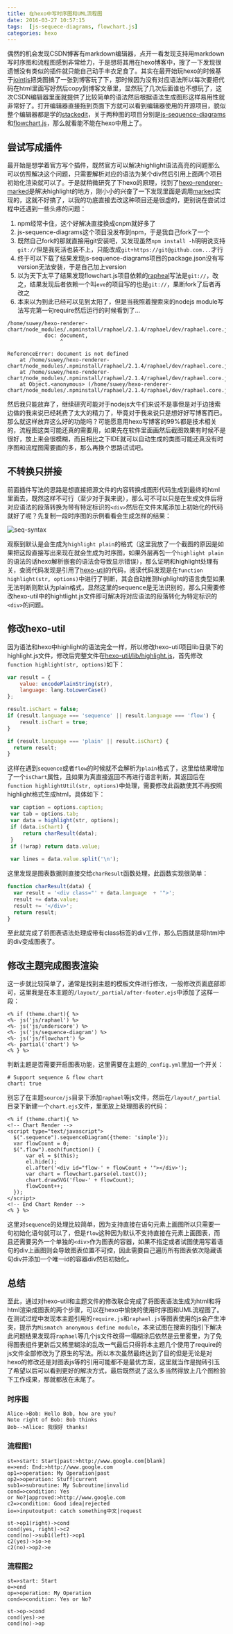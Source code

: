 ```yaml
---
title: 在hexo中写时序图和UML流程图
date: 2016-03-27 10:57:15
tags:  [js-sequece-diagrams, flowchart.js]
categories: hexo  
---
```


偶然的机会发现CSDN博客有markdown编辑器，点开一看发现支持用markdown写时序图和流程图感到非常给力，于是想将其用在hexo博客中，搜了一下发现很遗憾没有类似的插件就只能自己动手丰衣足食了。其实在最开始玩hexo的时候基于[jointjs](http://www.jointjs.com)把类图搞了一张到博客玩了下，那时候因为没有对应语法所以每次要把代码在html里面写好然后copy到博客文章里，显然玩了几次后面谁也不想玩了，这次CSDN编辑器里面就提供了比较简单的语法然后根据语法生成图形这样易用性就非常好了。打开编辑器直接拖到页面下方就可以看到编辑器使用的开源项目，貌似整个编辑器都是学的[stackedit](https://stackedit.io/editor)，关于两种图的项目分别是[js-sequence-diagrams](https://github.com/bramp/js-sequence-diagrams)和[flowchart.js](https://github.com/adrai/flowchart.js)，那么就看能不能在hexo中用上了。

<!-- more -->

## 尝试写成插件 ##
最开始是想学着官方写个插件，既然官方可以解决highlight语法高亮的问题那么可以仿照解决这个问题，只需要解析对应的语法为某个div然后引用上面两个项目初始化渲染就可以了。于是就稍微研究了下hexo的原理，找到了[hexo-renderer-marked](https://github.com/hexojs/hexo-renderer-marked)是解决highlight的地方，刚小小的兴奋了一下发现里面是调用[marked](https://github.com/chjj/marked)实现的，这就不好搞了，以我的功底直接去改这种项目还是很虚的，更别说在尝试过程中还遇到一些头疼的问题：

1. npm经常卡住，这个好解决直接换成cnpm就好多了
2. js-sequence-diagrams这个项目没发布到npm，于是我自己fork了一个
3. 既然自己fork的那就直接用git安装吧，又发现虽然`npm install -h`明明说支持`git://`但是我死活也装不上，只能改成`git+https://git@github.com...`才行
4. 终于可以下载了结果发现js-sequence-diagrams项目的package.json没有写version无法安装，于是自己加上version
5. 以为天下太平了结果发现flowchart.js项目依赖的[rapheal](http://raphaeljs.com/)写法是`git://`，改之，结果发现后者依赖一个叫`eve`的项目写的也是`git://`，果断fork了后者再改之
6. 本来以为到此已经可以见到太阳了，但是当我照着搜索来的nodejs module写法写完第一句require然后运行的时候看到了...

```
/home/suwey/hexo-renderer-chart/node_modules/.npminstall/raphael/2.1.4/raphael/dev/raphael.core.js:96
            doc: document,
                 ^

ReferenceError: document is not defined
    at /home/suwey/hexo-renderer-chart/node_modules/.npminstall/raphael/2.1.4/raphael/dev/raphael.core.js:96:18
    at /home/suwey/hexo-renderer-chart/node_modules/.npminstall/raphael/2.1.4/raphael/dev/raphael.core.js:15:26
    at Object.<anonymous> (/home/suwey/hexo-renderer-chart/node_modules/.npminstall/raphael/2.1.4/raphael/dev/raphael.core.js:19:2)
```

然后我只能放弃了，继续研究可能对于nodejs大牛们来说不是事但是对于边搜索边做的我来说已经耗费了太大的精力了，毕竟对于我来说只是想好好写博客而已。那么就这样放弃这么好的功能吗？可能愿意用hexo写博客的99%都是技术相关的，流程图这类可能还真的需要用，如果先在软件里面画然后截图效果有时候不是很好，放上来会很模糊，而且相比之下IDE就可以自动生成的类图可能还真没有时序图和流程图需要画的多，那么再换个思路试试吧。

## 不转换只拼接  ##
前面插件写法的思路是想直接把源文件的内容转换成图形代码生成到最终的html里面去，既然这样不可行（至少对于我来说），那么可不可以只是在生成文件后将对应语法的段落转换为带有特定标识的`<div>`然后在文件末尾添加上初始化的代码就好了呢？先复制一段时序图的示例看看会生成怎样的结果：


![seq-syntax](/attachments/img/seq-syntax.jpg)


观察到默认是会生成为`highlight plain`的格式（这里我放了一个截图的原因是如果把这段直接写出来现在就会生成为时序图，如果外层再包一个`highlight plain`的语法的话hexo解析嵌套的语法会导致显示错误），那么证明和highlight处理有关，查阅代码发现是引用了[hexo-util](https://github.com/hexojs/hexo-util)的代码，阅读代码发现是在`function highlight(str, options)`中进行了判断，其会自动推测highlight的语言类型如果无法判断则默认为plain格式，显然这里的sequence是无法识别的，那么只需要修改hexo-util中的hightlight.js文件即可解决将对应语法的段落转化为特定标识的`<div>`的问题。

## 修改hexo-util ##
因为语法和hexo中highlight的语法完全一样，所以修改hexo-util项目lib目录下的highlight.js文件，修改后完整文件在[hexo-util/lib/highlight.js](/attachments/hexo-util/highlight.js)，首先修改`function highlight(str, options)`如下：

```js
var result = {
    value: encodePlainString(str),
    language: lang.toLowerCase()
};

result.isChart = false;
if (result.language === 'sequence' || result.language === 'flow') {
    result.isChart = true;
}

if (result.language === 'plain' || result.isChart) {
  return result;
}
```

这样在遇到`sequence`或者`flow`的时候就不会解析为`plain`格式了，这里给结果增加了一个`isChart`属性，且如果为真直接返回不再进行语言判断，其返回后在`function highlightUtil(str, options)`中处理，需要修改此函数使其不再按照highlight格式生成html，具体如下：

```js
 var caption = options.caption;
 var tab = options.tab;
 var data = highlight(str, options);
 if (data.isChart) {
     return charResult(data);
 }
 if (!wrap) return data.value;
 
 var lines = data.value.split('\n');
```

这里发现是图表数据则直接交给`charResult`函数处理，此函数实现很简单：

```js
function charResult(data) {
  var result = '<div class="' + data.language  + '">';
  result += data.value;
  result += '</div>';
  return result;
}
```

至此就完成了将图表语法处理成带有class标签的div工作，那么后面就是将html中的div变成图表了。

## 修改主题完成图表渲染 ##

这一步就比较简单了，通常是找到主题的模板文件进行修改，一般修改页面底部即可，这里我是在本主题的`/layout/_partial/after-footer.ejs`中添加了这样一段：

```ejs
<% if (theme.chart){ %>
<%- js('js/raphael') %>
<%- js('js/underscore') %>
<%- js('js/sequence-diagram') %>
<%- js('js/flowchart') %>
<%- partial('chart') %>
<% } %>
```

判断主题是否需要开启图表功能，这里需要在主题的`_config.yml`里加一个开关：

```
# Support sequence & flow chart
chart: true
```

别忘了在主题`source/js`目录下添加`raphael`等js文件，然后在`/layout/_partial`目录下新建一个`chart.ejs`文件，里面放上处理图表的代码：

```ejs
<% if (theme.chart){ %>
<!-- Chart Render -->
<script type="text/javascript">
  $(".sequence").sequenceDiagram({theme: 'simple'});
  var flowCount = 0;
  $(".flow").each(function() {
      var el = $(this);
      el.hide();
      el.after('<div id="flow-' + flowCount + '"></div>');
      var chart = flowchart.parse(el.text());
      chart.drawSVG('flow-' + flowCount);
      flowCount++;
  });
</script>
<!-- End Chart Render -->
<% } %>
```

这里对`sequence`的处理比较简单，因为支持直接在语句元素上画图所以只需要一句初始化语句就可以了，但是`flow`这种因为默认不支持直接在元素上画图表，而且还需要另外一个单独的`<div>`作为图表的容器，如果不指定或者试图使用写着语句的div上画图则会导致图表位置不可控，因此需要自己遍历所有图表依次隐藏语句div并添加一个唯一id的容器div然后初始化。

## 总结 ##
至此，通过对hexo-util和主题文件的修改联合完成了将图表语法生成为html和将html渲染成图表的两个步骤，可以在hexo中愉快的使用时序图和UML流程图了。在测试过程中发现本主题引用的`require.js`和`raphael.js`等图表使用的js会产生冲突，提示为`Mismatch anonymous define module`，本来试图在搜索的指引下解决此问题结果发现将`raphael`等几个js文件改得一塌糊涂后依然是云里雾里，为了免得图表组件更新后又稀里糊涂的乱改一气最后只得将本主题几个使用了require的js文件全部修改为了原生的写法。所以本次虽然最终达到了目的但是无论是对hexo的修改还是对图表js等的引用可能都不是最优方案，这里就当作是抛砖引玉了希望以后可以看到更好的解决方式，最后既然说了这么多当然得放上几个图检验下工作成果，那就都放在末尾了。

### 时序图
```sequence
Alice->Bob: Hello Bob, how are you?
Note right of Bob: Bob thinks
Bob-->Alice: 我很好 thanks!
```

### 流程图1
```flow
st=>start: Start|past:>http://www.google.com[blank]
e=>end: End:>http://www.google.com
op1=>operation: My Operation|past
op2=>operation: Stuff|current
sub1=>subroutine: My Subroutine|invalid
cond=>condition: Yes
or No?|approved:>http://www.google.com
c2=>condition: Good idea|rejected
io=>inputoutput: catch something中文|request

st->op1(right)->cond
cond(yes, right)->c2
cond(no)->sub1(left)->op1
c2(yes)->io->e
c2(no)->op2->e
```

### 流程图2
```flow
st=>start: Start
e=>end
op=>operation: My Operation
cond=>condition: Yes or No?

st->op->cond
cond(yes)->e
cond(no)->op
```
